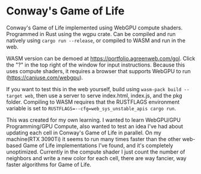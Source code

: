 # Conway's Game of Life
Conway's Game of Life implemented using WebGPU compute shaders. Programmed in Rust using the wgpu crate.
Can be compiled and run natively using ```cargo run --release```, or compiled to WASM and run in the web.

WASM version can be demoed at https://portfolio.agreenweb.com/gol. Click the "?" in the top right of the window for input instructions. Because this uses compute shaders, it requires a browser that supports WebGPU to run (https://caniuse.com/webgpu).

If you want to test this in the web yourself, build using ```wasm-pack build --target web```, then use a server to serve index.html, index.js, and the pkg folder. Compiling to WASM requires that the RUSTFLAGS environment variable is set to ```RUSTFLAGS=--cfg=web_sys_unstable_apis cargo run```.

This was created for my own learning. I wanted to learn WebGPU/GPU Programming/GPU Compute, also wanted to test an idea I've had about updating each cell in Conway's Game of Life in parallel. 
On my machine(RTX 3090Ti) it seems to run many times faster than the other web-based Game of Life implementations I've found, and it's completely unoptimized. 
Currently in the compute shader I just count the number of neighbors and write a new color for each cell, there are way fancier, way faster algorithms for Game of Life.

